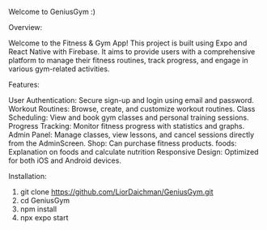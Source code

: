 Welcome to GeniusGym :)

Overview:

Welcome to the Fitness & Gym App! This project is built using Expo and React Native with Firebase. It aims to provide users with a comprehensive platform to manage their fitness routines, track progress, and engage in various gym-related activities.


Features:

User Authentication: Secure sign-up and login using email and password.
Workout Routines: Browse, create, and customize workout routines.
Class Scheduling: View and book gym classes and personal training sessions.
Progress Tracking: Monitor fitness progress with statistics and graphs.
Admin Panel: Manage classes, view lessons, and cancel sessions directly from the AdminScreen.
Shop: Can purchase fitness products.
foods: Explanation on foods and calculate nutrition
Responsive Design: Optimized for both iOS and Android devices.


Installation:

1. git clone https://github.com/LiorDaichman/GeniusGym.git
2. cd GeniusGym
3. npm install
4. npx expo start


